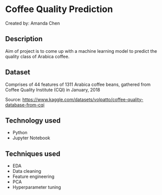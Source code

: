 # Coffee Quality Prediction
Created by: Amanda Chen

## Description
Aim of project is to come up with a machine learning model to predict the quality class of Arabica coffee.

## Dataset
Comprises of 44 features of 1311 Arabica coffee beans, gathered from Coffee Quality Institute (CQI) in January, 2018

Source: https://www.kaggle.com/datasets/volpatto/coffee-quality-database-from-cqi

## Technology used
* Python
* Jupyter Notebook

## Techniques used
* EDA
* Data cleaning
* Feature engineering
* PCA
* Hyperparameter tuning
